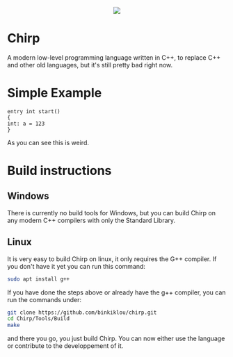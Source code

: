 <p align="center">
  <img src="https://camo.githubusercontent.com/641f171b8217bb22d5951086a25c7c7a037a106c/68747470733a2f2f63646e2e646973636f72646170702e636f6d2f6174746163686d656e74732f3530363135323839363631383935343831322f3538323035313338303737373435313534312f4368697270536d616c6c49636f6e2e706e67">
 </p>
 
# Chirp
A modern low-level programming language written in C++, to replace C++ and other old languages, but it's still pretty bad right now.

# Simple Example
```chirp
entry int start()
{
int: a = 123
}
```
As you can see this is weird.

# Build instructions

## Windows

There is currently no build tools for Windows, but you can build Chirp on any modern C++ compilers with only the Standard Library. 

## Linux

It is very easy to build Chirp on linux, it only requires the G++ compiler. If you don't have it yet you can run this command:

```sh
sudo apt install g++
```

If you have done the steps above or already have the g++ compiler, you can run the commands under:

```sh
git clone https://github.com/binkiklou/chirp.git
cd Chirp/Tools/Build
make
```

and there you go, you just build Chirp. You can now either use the language or contribute to the developpement of it.
